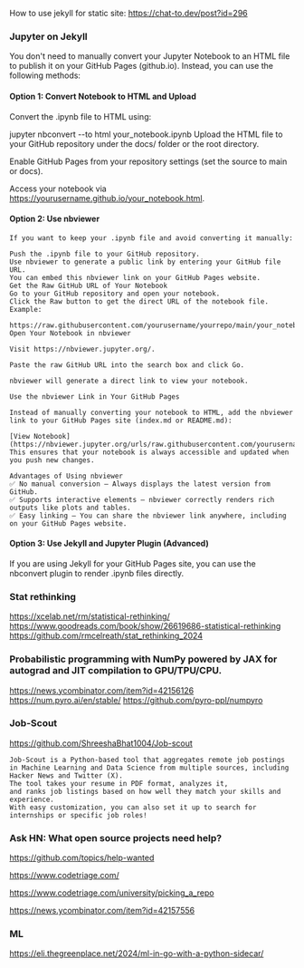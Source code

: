 How to use jekyll for static site:
https://chat-to.dev/post?id=296

### Jupyter on Jekyll
 
You don't need to manually convert your Jupyter Notebook to an HTML file to publish it on your GitHub Pages (github.io). Instead, you can use the following methods:

#### Option 1: Convert Notebook to HTML and Upload
Convert the .ipynb file to HTML using:


jupyter nbconvert --to html your_notebook.ipynb
Upload the HTML file to your GitHub repository under the docs/ folder or the root directory.

Enable GitHub Pages from your repository settings (set the source to main or docs).

Access your notebook via https://yourusername.github.io/your_notebook.html.

#### Option 2: Use nbviewer
```
If you want to keep your .ipynb file and avoid converting it manually:

Push the .ipynb file to your GitHub repository.
Use nbviewer to generate a public link by entering your GitHub file URL.
You can embed this nbviewer link on your GitHub Pages website.
Get the Raw GitHub URL of Your Notebook
Go to your GitHub repository and open your notebook.
Click the Raw button to get the direct URL of the notebook file.
Example:

https://raw.githubusercontent.com/yourusername/yourrepo/main/your_notebook.ipynb
Open Your Notebook in nbviewer

Visit https://nbviewer.jupyter.org/.

Paste the raw GitHub URL into the search box and click Go.

nbviewer will generate a direct link to view your notebook.

Use the nbviewer Link in Your GitHub Pages

Instead of manually converting your notebook to HTML, add the nbviewer link to your GitHub Pages site (index.md or README.md):
 
[View Notebook](https://nbviewer.jupyter.org/urls/raw.githubusercontent.com/yourusername/yourrepo/main/your_notebook.ipynb)
This ensures that your notebook is always accessible and updated when you push new changes.

Advantages of Using nbviewer
✅ No manual conversion – Always displays the latest version from GitHub.
✅ Supports interactive elements – nbviewer correctly renders rich outputs like plots and tables.
✅ Easy linking – You can share the nbviewer link anywhere, including on your GitHub Pages website.
```



#### Option 3: Use Jekyll and Jupyter Plugin (Advanced)
If you are using Jekyll for your GitHub Pages site, you can use the nbconvert plugin to render .ipynb files directly.


### Stat rethinking
https://xcelab.net/rm/statistical-rethinking/  
https://www.goodreads.com/book/show/26619686-statistical-rethinking  
https://github.com/rmcelreath/stat_rethinking_2024
 

### Probabilistic programming with NumPy powered by JAX for autograd and JIT compilation to GPU/TPU/CPU.
https://news.ycombinator.com/item?id=42156126  
https://num.pyro.ai/en/stable/ 
https://github.com/pyro-ppl/numpyro  

### Job-Scout
https://github.com/ShreeshaBhat1004/Job-scout
```
Job-Scout is a Python-based tool that aggregates remote job postings
in Machine Learning and Data Science from multiple sources, including Hacker News and Twitter (X).
The tool takes your resume in PDF format, analyzes it,
and ranks job listings based on how well they match your skills and experience.
With easy customization, you can also set it up to search for internships or specific job roles!
```
### Ask HN: What open source projects need help?

https://github.com/topics/help-wanted

https://www.codetriage.com/

https://www.codetriage.com/university/picking_a_repo

https://news.ycombinator.com/item?id=42157556

### ML
https://eli.thegreenplace.net/2024/ml-in-go-with-a-python-sidecar/
